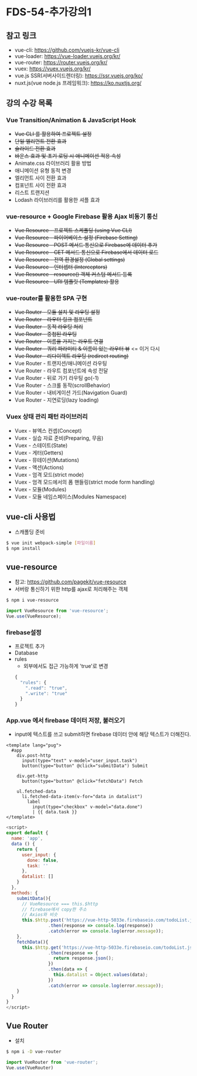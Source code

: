 FDS-54-추가강의1
========

## 참고 링크
- vue-cli: <https://github.com/vuejs-kr/vue-cli>
- vue-loader: <https://vue-loader.vuejs.org/kr/>
- vue-router: <https://router.vuejs.org/kr/>
- vuex: <https://vuex.vuejs.org/kr/>
- vue.js SSR(서버사이드렌더링): <https://ssr.vuejs.org/ko/>
- nuxt.js(vue node.js 프레임워크): <https://ko.nuxtjs.org/>

## 강의 수강 목록
### Vue Transition/Animation & JavaScript Hook
- ~~Vue CLI 를 활용하여 프로젝트 설정~~
- ~~단일 엘리먼트 전환 효과~~
- ~~슬라이드 전환 효과~~
- ~~바운스 효과 및 초기 로딩 시 애니메이션 적용 속성~~
- Animate.css 라이브러리 활용 방법
- 애니메이션 유형 동적 변경
- 엘리먼트 사이 전환 효과
- 컴포넌트 사이 전환 효과
- 리스트 트랜지션
- Lodash 라이브러리를 활용한 셔플 효과

### vue-resource + Google Firebase 활용 Ajax 비동기 통신
- ~~Vue Resource - 프로젝트 스케폴딩 (using Vue CLI)~~
- ~~Vue Resource - 파이어베이스 설정 (Firebase Setting)~~
- ~~Vue Resource - POST 메서드 통신으로 Firebase에 데이터 추가~~
- ~~Vue Resource - GET 메서드 통신으로 Firebase에서 데이터 로드~~
- ~~Vue Resource - 전역 환경설정 (Global settings)~~
- ~~Vue Resource - 인터셉터 (Interceptors)~~
- ~~Vue Resource - resource() 객체 커스텀 메서드 등록~~
- ~~Vue Resource - URI 템플릿 (Templates) 활용~~

### vue-router를 활용한 SPA 구현
- ~~Vue Router - 모듈 설치 및 라우팅 설정~~
- ~~Vue Router - 라우터 링크 컴포넌트~~
- ~~Vue Router - 동적 라우팅 처리~~
- ~~Vue Router - 중첩된 라우팅~~
- ~~Vue Router - 이름을 가지는 라우트 연결~~
- ~~Vue Router - 쿼리 파라미티 & 이름이 있는 라우터 뷰~~ <= 이거 다시
- ~~Vue Router - 리다이렉트 라우팅 (redirect routing)~~
- Vue Router - 트랜지션/애니메이션 라우팅
- Vue Router - 라우트 컴포넌트에 속성 전달
- Vue Router - 뒤로 가기 라우팅 go(-1)
- Vue Router - 스크롤 동작(scrollBehavior)
- Vue Router - 내비게이션 가드(Navigation Guard)
- Vue Router - 지연로딩(lazy loading)

### Vuex 상태 관리 패턴 라이브러리
- Vuex - 뷰엑스 컨셉(Concept)
- Vuex - 실습 자료 준비(Preparing, 무음)
- Vuex - 스테이트(State)
- Vuex - 게터(Getters)
- Vuex - 뮤테이션(Mutations)
- Vuex - 액션(Actions)
- Vuex - 엄격 모드(strict mode)
- Vuex - 엄격 모드에서의 폼 핸들링(strict mode form handling)
- Vuex - 모듈(Modules)
- Vuex - 모듈 네임스페이스(Modules Namespace)

## vue-cli 사용법
- 스캐폴딩 준비
```bash
$ vue init webpack-simple [파일이름]
$ npm install
```

## vue-resource
- 참고: <https://github.com/pagekit/vue-resource>
- 서버랑 통신하기 위한 http를 ajax로 처리해주는 객체
```bash
$ npm i vue-resource
```
```js
import VueResource from 'vue-resource';
Vue.use(VueResource);
```
### firebase설정
- 프로젝트 추가
- Database
- rules
  - 외부에서도 접근 가능하게 'true'로 변경
  ```js
  {
    "rules": {
      ".read": "true",
      ".write": "true"
    }
  }
  ```
### App.vue 에서 firebase 데이터 저장, 불러오기
- input에 텍스트를 쓰고 submit하면 firebase 데이터 안에 해당 텍스트가 더해진다.
```pug
<template lang="pug">
  #app
    div.post-http
      input(type="text" v-model="user_input.task")
      button(type="button" @click="submitData") Submit

    div.get-http
      button(type="button" @click="fetchData") Fetch

    ul.fetched-data
      li.fetched-data-item(v-for="data in datalist")
        label
          input(type="checkbox" v-model="data.done") 
          | {{ data.task }}
</template>
```
```js
<script>
export default {
  name: 'app',
  data () {
    return {
      user_input: {
        done: false,
        task: ''
      },
      datalist: []
    }
  },
  methods: {
    submitData(){
      // VueResource === this.$http
      // firebase에서 copy한 주소
      // Axios와 비슷
      this.$http.post('https://vue-http-5033e.firebaseio.com/todoList.json', this.user_input)
                .then(response => console.log(response))
                .catch(error => console.log(error.message));
    },
    fetchData(){
      this.$http.get('https://vue-http-5033e.firebaseio.com/todoList.json')
                .then(response => {
                  return response.json();
                })
                .then(data => {
                  this.datalist = Object.values(data);
                })
                .catch(error => console.log(error.message));
    }
  }
}
</script>
```

## Vue Router
- 설치
```bash
$ npm i -D vue-router
```
```js
import VueRouter from 'vue-router';
Vue.use(VueRouter)
```




